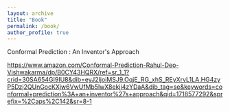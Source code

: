 ```yaml
---
layout: archive
title: "Book"
permalink: /book/
author_profile: true
---
```



<head>
<style>
table {
  font-family: arial, sans-serif;
  border-collapse: collapse;
  width: 100%;
}

td, th {
  border: 1px solid #dddddd;
  text-align: left;
  padding: 8px;
}

tr:nth-child(even) {
  background-color: #dddddd;
}
</style>
</head>

<body>
 
Conformal Prediction : An Inventor's Approach

https://www.amazon.com/Conformal-Prediction-Rahul-Deo-Vishwakarma/dp/B0CY43HQRX/ref=sr_1_1?crid=30SA654GI9IU8&dib=eyJ2IjoiMSJ9.OqjE_RG_xhS_REyXrvL1LA.HG4zyP5Dzj2QUnGocKXjw6VwUfMb5lwX8ekjj4zYDaA&dib_tag=se&keywords=conformal+prediction%3A+an+inventor%27s+approach&qid=1718577292&sprefix=%2Caps%2C142&sr=8-1

</body>
